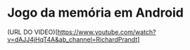 # Jogo da memória em Android

(URL DO VIDEO)[https://www.youtube.com/watch?v=dAJJ4jHqT4A&ab_channel=RichardPrandt]
